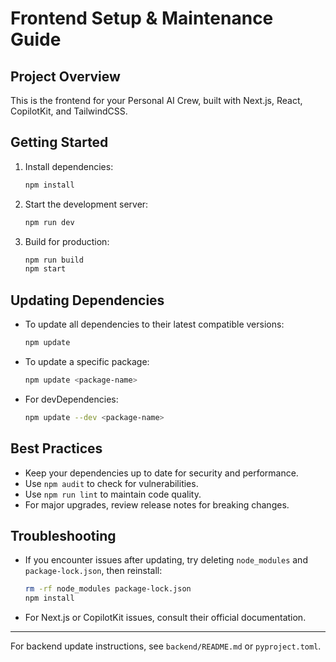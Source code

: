 # Frontend Setup & Maintenance Guide

## Project Overview
This is the frontend for your Personal AI Crew, built with Next.js, React, CopilotKit, and TailwindCSS.

## Getting Started
1. Install dependencies:
   ```sh
   npm install
   ```
2. Start the development server:
   ```sh
   npm run dev
   ```
3. Build for production:
   ```sh
   npm run build
   npm start
   ```

## Updating Dependencies
- To update all dependencies to their latest compatible versions:
  ```sh
  npm update
  ```
- To update a specific package:
  ```sh
  npm update <package-name>
  ```
- For devDependencies:
  ```sh
  npm update --dev <package-name>
  ```

## Best Practices
- Keep your dependencies up to date for security and performance.
- Use `npm audit` to check for vulnerabilities.
- Use `npm run lint` to maintain code quality.
- For major upgrades, review release notes for breaking changes.

## Troubleshooting
- If you encounter issues after updating, try deleting `node_modules` and `package-lock.json`, then reinstall:
  ```sh
  rm -rf node_modules package-lock.json
  npm install
  ```
- For Next.js or CopilotKit issues, consult their official documentation.

---
For backend update instructions, see `backend/README.md` or `pyproject.toml`.
